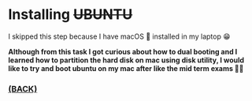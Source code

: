# Installing ~~UBUNTU~~

I skipped this step because I have macOS  installed in my laptop 😁

**Although from this task I got curious about how to dual booting and I learned how to partition the hard disk on mac using disk utility, I would like to try and boot ubuntu on my mac after like the mid term exams ✌🏾**

### [(BACK)](https://github.com/PranavKrishnan007/amfoss-tasks)
